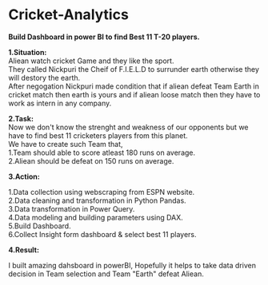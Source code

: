 # Cricket-Analytics
**Build Dashboard  in power BI to find Best 11 T-20 players.**<br>

**1.Situation:**<br>
Aliean  watch cricket Game and they like the sport.<br>
They called Nickpuri the Cheif of F.I.E.L.D to surrunder earth otherwise they will destory the earth.<br>
After negogation Nickpuri made condition that if aliean defeat Team Earth in cricket match then earth is yours and if aliean loose match then they have to work as intern in any company.<br>

**2.Task:**<br>
Now we don't know the strenght and weakness of our opponents but we have to find best 11 cricketers players from this planet.<br>
We have to create such Team that,<br>
1.Team should able to score atleast 180 runs on average.<br>
2.Aliean should be defeat on 150 runs on average.<br>

**3.Action:**<br>

1.Data collection using webscraping from ESPN website.<br>
2.Data cleaning and transformation in Python Pandas.<br>
3.Data transformation in Power Query.<br>
4.Data modeling and building parameters using DAX.<br>
5.Build Dashboard.<br>
6.Collect Insight form dashboard & select best 11 players.<br>

**4.Result:**<br>

I built amazing dahsboard in powerBI, Hopefully it helps to take data driven decision in Team selection and Team "Earth" defeat Aliean.





